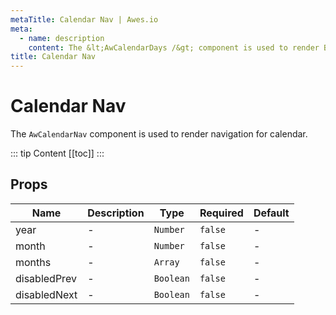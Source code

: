 ```yaml
---
metaTitle: Calendar Nav | Awes.io
meta:
  - name: description
    content: The &lt;AwCalendarDays /&gt; component is used to render Button - UI Vue component for Awes.io.
title: Calendar Nav
---
```

# Calendar Nav

The `AwCalendarNav` component is used to render navigation for calendar.

::: tip Content
[[toc]]
:::

## Props

<!-- @vuese:AwCalendarNav:props:start -->
|Name|Description|Type|Required|Default|
|---|---|---|---|---|
|year|-|`Number`|`false`|-|
|month|-|`Number`|`false`|-|
|months|-|`Array`|`false`|-|
|disabledPrev|-|`Boolean`|`false`|-|
|disabledNext|-|`Boolean`|`false`|-|

<!-- @vuese:AwCalendarNav:props:end -->





